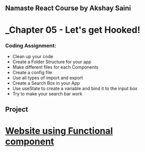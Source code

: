 ## Namaste React Course by Akshay Saini
# _Chapter 05 - Let's get Hooked!

### Coding Assignment:

- Clean up your code
- Create a Folder Structure for your app
- Make different files for each Components
- Create a config file
- Use all types of import and export
- Create a Search Box in your App
- Use useState to create a variable and bind it to the input box
- Try to make your search bar work


## Project
# [Website using Functional component](https://moonlit-starship-cbcc1d.netlify.app/ )

